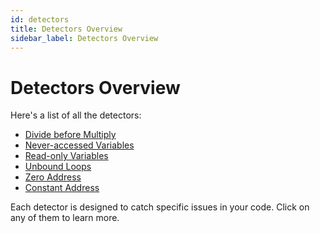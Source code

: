 ```yaml
---
id: detectors
title: Detectors Overview
sidebar_label: Detectors Overview
---
```


# Detectors Overview

Here's a list of all the detectors:

- [Divide before Multiply](./detectors/DivideBeforeMultiply)
- [Never-accessed Variables](./detectors/NeverAccessedVariables)
- [Read-only Variables](./detectors/ReadOnlyVariables)
- [Unbound Loops](./detectors/UnboundLoops)
- [Zero Address](./detectors/ZeroAddress)
- [Constant Address](./detectors/ConstantAddress)

Each detector is designed to catch specific issues in your code. Click on any of them to learn more.

